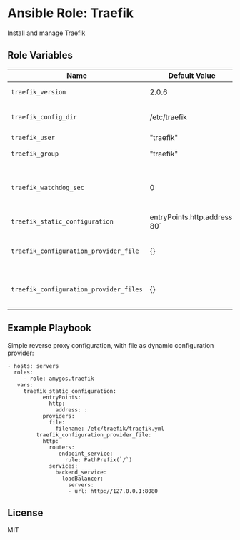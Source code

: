 Ansible Role: Traefik
=========

Install and manage Traefik

Role Variables
--------------

| Name 					| Default Value 			| Description 					|
|---------------------------------------|---------------------------------------|-----------------------------------------------|
| `traefik_version`			| 2.0.6					| Traefik version				|
| `traefik_config_dir`			| /etc/traefik				| Traefik configuration directory		|
| `traefik_user`			| "traefik"				| Traefik user					|
| `traefik_group`			| "traefik"				| Traefik group					|
| `traefik_watchdog_sec`		| 0					| Systemd watchdog timeout for traefik service 	|
| `traefik_static_configuration`	| entryPoints.http.address: 80`		| Traefik static configuration			|
| `traefik_configuration_provider_file`	| {}					| Traefik dynamic file configuration section	|
| `traefik_configuration_provider_files`| {}					| Traefik dynamic files configuration section	|

Example Playbook
----------------

Simple reverse proxy configuration, with file as dynamic configuration provider:

    - hosts: servers
      roles:
         - role: amygos.traefik
	   vars:
	     traefik_static_configuration:
               entryPoints:
                 http:
                   address: :
               providers:
                 file:
                   filename: /etc/traefik/traefik.yml
             traefik_configuration_provider_file:
               http:
                 routers:
                    endpoint_service:
                      rule: PathPrefix(`/`)
                 services:
                   backend_service:
                     loadBalancer:
                       servers:
                       - url: http://127.0.0.1:8080



License
-------

MIT
